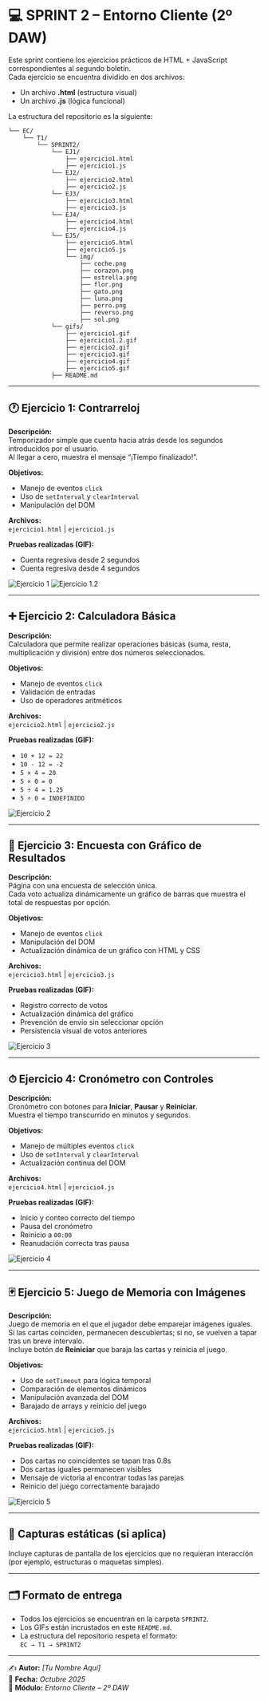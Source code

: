 # 💻 SPRINT 2 – Entorno Cliente (2º DAW)

Este sprint contiene los ejercicios prácticos de HTML + JavaScript correspondientes al segundo boletín.  
Cada ejercicio se encuentra dividido en dos archivos:  
- Un archivo **.html** (estructura visual)  
- Un archivo **.js** (lógica funcional)  

La estructura del repositorio es la siguiente:

```
└── EC/
    └── T1/
        └── SPRINT2/
            └── EJ1/
                ├── ejercicio1.html
                ├── ejercicio1.js
            └── EJ2/
                ├── ejercicio2.html
                ├── ejercicio2.js
            └── EJ3/
                ├── ejercicio3.html
                ├── ejercicio3.js
            └── EJ4/
                ├── ejercicio4.html
                ├── ejercicio4.js
            └── EJ5/
                ├── ejercicio5.html
                ├── ejercicio5.js
                └── img/
                    ├── coche.png
                    ├── corazon.png
                    ├── estrella.png
                    ├── flor.png
                    ├── gato.png
                    ├── luna.png
                    ├── perro.png
                    ├── reverso.png
                    ├── sol.png
            └── gifs/
                ├── ejercicio1.gif
                ├── ejercicio1.2.gif
                ├── ejercicio2.gif
                ├── ejercicio3.gif
                ├── ejercicio4.gif
                ├── ejercicio5.gif
            ├── README.md
```

---

## 🕐 Ejercicio 1: Contrarreloj

**Descripción:**  
Temporizador simple que cuenta hacia atrás desde los segundos introducidos por el usuario.  
Al llegar a cero, muestra el mensaje “¡Tiempo finalizado!”.

**Objetivos:**
- Manejo de eventos `click`
- Uso de `setInterval` y `clearInterval`
- Manipulación del DOM

**Archivos:**  
`ejercicio1.html` | `ejercicio1.js`

**Pruebas realizadas (GIF):**
- Cuenta regresiva desde 2 segundos  
- Cuenta regresiva desde 4 segundos  

![Ejercicio 1](gifs/ejercicio1.gif)
![Ejercicio 1.2](gifs/ejercicio1.2.gif)

---

## ➕ Ejercicio 2: Calculadora Básica

**Descripción:**  
Calculadora que permite realizar operaciones básicas (suma, resta, multiplicación y división) entre dos números seleccionados.

**Objetivos:**
- Manejo de eventos `click`
- Validación de entradas
- Uso de operadores aritméticos

**Archivos:**  
`ejercicio2.html` | `ejercicio2.js`

**Pruebas realizadas (GIF):**
- `10 + 12 = 22`  
- `10 - 12 = -2`  
- `5 × 4 = 20`  
- `5 × 0 = 0`  
- `5 ÷ 4 = 1.25`  
- `5 ÷ 0 = INDEFINIDO`

![Ejercicio 2](./ejercicio2.gif)

---

## 🧠 Ejercicio 3: Encuesta con Gráfico de Resultados

**Descripción:**  
Página con una encuesta de selección única.  
Cada voto actualiza dinámicamente un gráfico de barras que muestra el total de respuestas por opción.

**Objetivos:**
- Manejo de eventos `click`
- Manipulación del DOM
- Actualización dinámica de un gráfico con HTML y CSS

**Archivos:**  
`ejercicio3.html` | `ejercicio3.js`

**Pruebas realizadas (GIF):**
- Registro correcto de votos  
- Actualización dinámica del gráfico  
- Prevención de envío sin seleccionar opción  
- Persistencia visual de votos anteriores  

![Ejercicio 3](./ejercicio3.gif)

---

## ⏱ Ejercicio 4: Cronómetro con Controles

**Descripción:**  
Cronómetro con botones para **Iniciar**, **Pausar** y **Reiniciar**.  
Muestra el tiempo transcurrido en minutos y segundos.

**Objetivos:**
- Manejo de múltiples eventos `click`
- Uso de `setInterval` y `clearInterval`
- Actualización continua del DOM

**Archivos:**  
`ejercicio4.html` | `ejercicio4.js`

**Pruebas realizadas (GIF):**
- Inicio y conteo correcto del tiempo  
- Pausa del cronómetro  
- Reinicio a `00:00`  
- Reanudación correcta tras pausa  

![Ejercicio 4](./ejercicio4.gif)

---

## 🃏 Ejercicio 5: Juego de Memoria con Imágenes

**Descripción:**  
Juego de memoria en el que el jugador debe emparejar imágenes iguales.  
Si las cartas coinciden, permanecen descubiertas; si no, se vuelven a tapar tras un breve intervalo.  
Incluye botón de **Reiniciar** que baraja las cartas y reinicia el juego.

**Objetivos:**
- Uso de `setTimeout` para lógica temporal
- Comparación de elementos dinámicos
- Manipulación avanzada del DOM
- Barajado de arrays y reinicio del juego

**Archivos:**  
`ejercicio5.html` | `ejercicio5.js`

**Pruebas realizadas (GIF):**
- Dos cartas no coincidentes se tapan tras 0.8s  
- Dos cartas iguales permanecen visibles  
- Mensaje de victoria al encontrar todas las parejas  
- Reinicio del juego correctamente barajado  

![Ejercicio 5](./ejercicio5.gif)

---

## 📸 Capturas estáticas (si aplica)

Incluye capturas de pantalla de los ejercicios que no requieran interacción (por ejemplo, estructuras o maquetas simples).

---

## 🗂 Formato de entrega

- Todos los ejercicios se encuentran en la carpeta `SPRINT2`.  
- Los GIFs están incrustados en este `README.md`.  
- La estructura del repositorio respeta el formato:  
  `EC → T1 → SPRINT2`

---

✍️ **Autor:** *[Tu Nombre Aquí]*  
📆 **Fecha:** *Octubre 2025*  
🏫 **Módulo:** *Entorno Cliente – 2º DAW*
